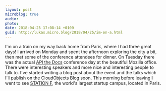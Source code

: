 ```yaml
---
layout: post
microblog: true
audio: 
photo: 
date: 2018-04-25 17:08:14 +0100
guid: http://lukas.micro.blog/2018/04/25/im-on-a.html
---
```

I'm on a train on my way back home from Paris, where I had three great days! I arrived on Monday and spent the afternoon exploring the city a bit, then met some of the conference attendees for dinner. On Tuesday there was the actual [API the Docs](https://apithedocs.org/paris2018) conference day at the beautiful Mozilla office. There were interesting speakers and more nice and interesting people to talk to. I've started writing a blog post about the event and the talks which I'll publish on the CloudObjects Blog soon. This morning before leaving I went to see [STATION F](http://stationf.co/), the world's largest startup campus, located in Paris.
